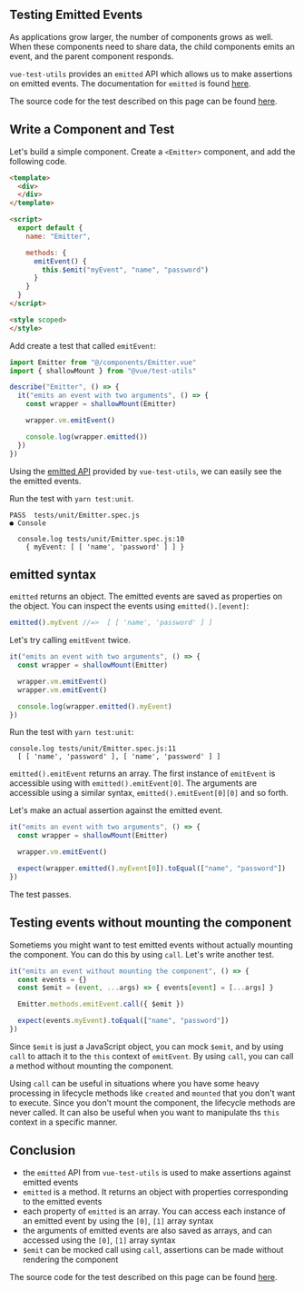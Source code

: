 ## Testing Emitted Events

As applications grow larger, the number of components grows as well. When these components need to share data, the child components emits an event, and the parent component responds.

`vue-test-utils` provides an `emitted` API which allows us to make assertions on emitted events. The documentation for `emitted` is found [here](https://vue-test-utils.vuejs.org/ja/api/wrapper/emitted.html).

The source code for the test described on this page can be found [here](https://github.com/lmiller1990/vue-testing-handbook/tree/master/demo-app/tests/unit/Emitter.spec.js).

## Write a Component and Test

Let's build a simple component. Create a `<Emitter>` component, and add the following code.

```html
<template>
  <div>
  </div>
</template>

<script>
  export default {
    name: "Emitter",

    methods: { 
      emitEvent() {
        this.$emit("myEvent", "name", "password")
      }
    }
  }
</script>

<style scoped>
</style>
```

Add create a test that called `emitEvent`:

```js
import Emitter from "@/components/Emitter.vue"
import { shallowMount } from "@vue/test-utils"

describe("Emitter", () => {
  it("emits an event with two arguments", () => {
    const wrapper = shallowMount(Emitter)

    wrapper.vm.emitEvent()

    console.log(wrapper.emitted())
  })
})
```
Using the [emitted API](https://vue-test-utils.vuejs.org/ja/api/wrapper/emitted.html) provided by `vue-test-utils`, we can easily see the the emitted events.

Run the test with `yarn test:unit`.

```
PASS  tests/unit/Emitter.spec.js
● Console

  console.log tests/unit/Emitter.spec.js:10
    { myEvent: [ [ 'name', 'password' ] ] }
```

## emitted syntax

`emitted` returns an object. The emitted events are saved as properties on the object. You can inspect the events using `emitted().[event]`:

```js
emitted().myEvent //=>  [ [ 'name', 'password' ] ]
```

Let's try calling `emitEvent` twice.

```js
it("emits an event with two arguments", () => {
  const wrapper = shallowMount(Emitter)

  wrapper.vm.emitEvent()
  wrapper.vm.emitEvent()

  console.log(wrapper.emitted().myEvent)
})
```

Run the test with `yarn test:unit`:

```
console.log tests/unit/Emitter.spec.js:11
  [ [ 'name', 'password' ], [ 'name', 'password' ] ]
```

`emitted().emitEvent` returns an array. The first instance of `emitEvent` is accessible using with `emitted().emitEvent[0]`. The arguments are accessible using a similar syntax, `emitted().emitEvent[0][0]` and so forth. 

Let's make an actual assertion against the emitted event.


```js
it("emits an event with two arguments", () => {
  const wrapper = shallowMount(Emitter)

  wrapper.vm.emitEvent()

  expect(wrapper.emitted().myEvent[0]).toEqual(["name", "password"])
})
```

The test passes.

## Testing events without mounting the component

Sometiems you might want to test emitted events without actually mounting the component. You can do this by using `call`. Let's write another test.

```js
it("emits an event without mounting the component", () => {
  const events = {}
  const $emit = (event, ...args) => { events[event] = [...args] }

  Emitter.methods.emitEvent.call({ $emit })

  expect(events.myEvent).toEqual(["name", "password"])
})
```

Since `$emit` is just a JavaScript object, you can mock `$emit`, and by using `call` to attach it to the `this` context of `emitEvent`. By using `call`, you can call a method without mounting the component. 

Using `call` can be useful in situations where you have some heavy processing in lifecycle methods like `created` and `mounted` that you don't want to execute. Since you don't mount the component, the lifecycle methods are never called. It can also be useful when you want to manipulate ths `this` context in a specific manner.

## Conclusion

- the `emitted` API from `vue-test-utils` is used to make assertions against emitted events
- `emitted` is a method. It returns an object with properties corresponding to the emitted events
- each property of `emitted` is an array. You can access each instance of an emitted event by using the `[0]`, `[1]` array syntax
- the arguments of emitted events are also saved as arrays, and can accessed using the `[0]`, `[1]` array syntax
- `$emit` can be mocked call using `call`, assertions can be made without rendering the component

The source code for the test described on this page can be found [here](https://github.com/lmiller1990/vue-testing-handbook/tree/master/demo-app/tests/unit/Emitter.spec.js).
